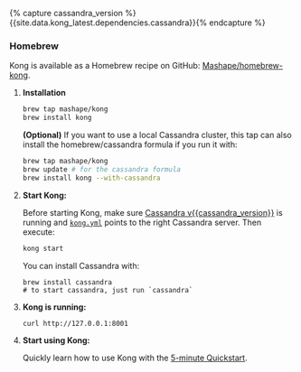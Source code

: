 {% capture cassandra_version %}{{site.data.kong_latest.dependencies.cassandra}}{% endcapture %}

### Homebrew

Kong is available as a Homebrew recipe on GitHub: [Mashape/homebrew-kong](https://github.com/Mashape/homebrew-kong).

1. **Installation**

    ```bash
    brew tap mashape/kong
    brew install kong
    ```

    **(Optional)** If you want to use a local Cassandra cluster, this tap can also install the homebrew/cassandra formula if you run it with:

    ```bash
    brew tap mashape/kong
    brew update # for the cassandra formula
    brew install kong --with-cassandra
    ```

2. **Start Kong:**

    Before starting Kong, make sure [Cassandra v{{cassandra_version}}](http://cassandra.apache.org/) is running and [`kong.yml`](/docs/{{site.data.kong_latest.version}}/configuration) points to the right Cassandra server. Then execute:

    ```bash
    kong start
    ```

    You can install Cassandra with:

    ```
    brew install cassandra
    # to start cassandra, just run `cassandra`
    ```

3. **Kong is running:**

    ```bash
    curl http://127.0.0.1:8001
    ```

4. **Start using Kong:**

    Quickly learn how to use Kong with the [5-minute Quickstart](/docs/{{site.data.kong_latest.version}}/quickstart).